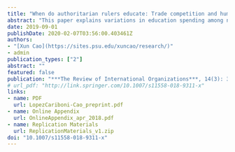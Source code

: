 ```yaml
---
title: "When do authoritarian rulers educate: Trade competition and human capital investment in Non-Democracies"
abstract: "This paper explains variations in education spending among non-democracies, focusing on policy interdependence by trade competition. Facing pressures from spending changes in competitor countries, rulers calculate the costs and benefits associated with increased education spending: education increases labor productivity; it also increases civil engagement and chances of democratization. Therefore, we expect that rulers in countries whose revenues depend less on a productive labor force and those with shorter time horizons are less likely to invest because of lower expected benefits; rulers with single-party regimes, authoritarian legislatures, and especially partisan authoritarian legislatures are more likely to invest because such institutions enable them to better survive the threats associated with increased human capital. We find empirical support for policy interdependence and the conditional effects of government revenue source, time horizon, and partisan legislatures."
date: 2019-09-01
publishDate: 2020-02-07T03:56:00.403461Z
authors: 
- "[Xun Cao](https://sites.psu.edu/xuncao/research/)"
- admin
publication_types: ["2"]
abstract: ""
featured: false
publication: "***The Review of International Organizations***, 14(3): 367–405"
# url_pdf: "http://link.springer.com/10.1007/s11558-018-9311-x"
links:
- name: PDF
  url: LopezCariboni-Cao_preprint.pdf
- name: Online Appendix
  url: OnlineAppendix_apr_2018.pdf
- name: Replication Materials
  url: ReplicationMaterials_v1.zip
doi: "10.1007/s11558-018-9311-x"
---
```


